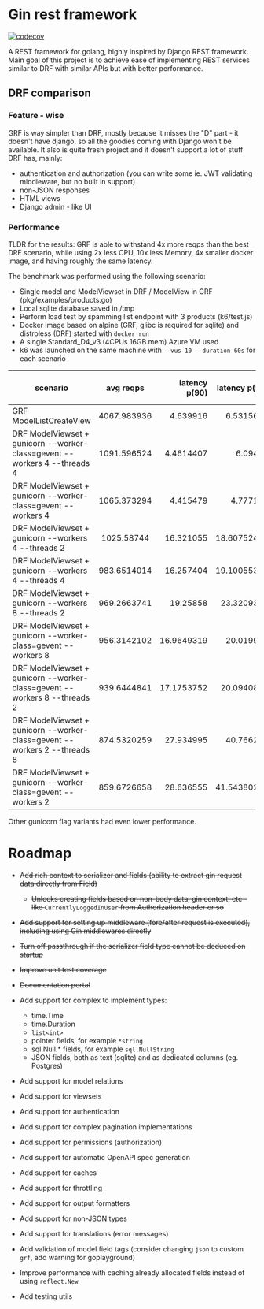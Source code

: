 # Gin rest framework

[![codecov](https://codecov.io/gh/glothriel/grf/branch/master/graph/badge.svg?token=RG7Q17TT73)](https://codecov.io/gh/glothriel/grf)

A REST framework for golang, highly inspired by Django REST framework. Main goal of this project is to achieve ease of implementing REST services similar to DRF with similar APIs but with better performance.

## DRF comparison

### Feature - wise

GRF is way simpler than DRF, mostly because it misses the "D" part - it doesn't have django, so all the goodies coming with Django won't be available. It also is quite fresh project and it doesn't support a lot of stuff DRF has, mainly:

* authentication and authorization (you can write some ie. JWT validating middleware, but no built in support)
* non-JSON responses
* HTML views
* Django admin - like UI

### Performance


TLDR for the results: GRF is able to withstand 4x more reqps than the best DRF scenario, while using 2x less CPU, 10x less Memory, 4x smaller docker image, and having roughly the same latency.

The benchmark was performed using the following scenario:

* Single model and ModelViewset in DRF / ModelView in GRF (pkg/examples/products.go)
* Local sqlite database saved in /tmp
* Perform load test by spamming list endpoint with 3 products (k6/test.js)
* Docker image based on alpine (GRF, glibc is required for sqlite) and distroless (DRF) started with `docker run`
* A single Standard_D4_v3 (4CPUs 16GB mem) Azure VM used
* k6 was launched on the same machine with `--vus 10 --duration 60s` for each scenario

| scenario | avg reqps | latency p(90) | latency p(95) | avg number of cores used | used memory | docker image size |
|----------|:-------------:|------:|------:|------:|------:|------:|
| GRF ModelListCreateView | 4067.983936 | 4.639916 | 6.5315644 | 1.686365217 | 18.3 | 30MB |
| DRF ModelViewset + gunicorn --worker-class=gevent --workers 4 --threads 4 | 1091.596524 | 4.4614407 | 6.09462 | 3.44176087 | 176 | 120MB |
| DRF ModelViewset + gunicorn --worker-class=gevent --workers 4 | 1065.373294 | 4.415479 | 4.777143 | 3.436626087 | 176.7 | 120MB |
| DRF ModelViewset + gunicorn --workers 4 --threads 2 | 1025.58744 | 16.321055 | 18.60752425 | 3.348573913 | 169.2 | 120MB |
| DRF ModelViewset + gunicorn --workers 4 --threads 4 | 983.6514014 | 16.257404 | 19.10055325 | 3.371121739 | 170.9 | 120MB |
| DRF ModelViewset + gunicorn --workers 8 --threads 2 | 969.2663741 | 19.25858 | 23.3209336 | 3.489 | 287.7 | 120MB |
| DRF ModelViewset + gunicorn --worker-class=gevent --workers 8 | 956.3142102 | 16.9649319 | 20.019959 | 3.497873913 | 321.5 | 120MB |
| DRF ModelViewset + gunicorn --worker-class=gevent --workers 8 --threads 2 | 939.6444841 | 17.1753752 | 20.0940822 | 3.502413043 | 321.8 | 120MB |
| DRF ModelViewset + gunicorn --worker-class=gevent --workers 2 --threads 8 | 874.5320259 | 27.934995 | 40.766281 | 2.027017391 | 102.6 | 120MB |
| DRF ModelViewset + gunicorn --worker-class=gevent --workers 2 | 859.6726658 | 28.636555 | 41.54380255 | 2.020104348 | 102.6 | 120MB |

Other gunicorn flag variants had even lower performance.


# Roadmap

* ~~Add rich context to serializer and fields (ability to extract gin request data directly from Field)~~
    * ~~Unlocks creating fields based on non-body data, gin context, etc - like `CurrentlyLoggedInUser` from Authorization header or so~~
* ~~Add support for setting up middleware (fore/after request is executed), including using Gin middlewares directly~~
* ~~Turn off passthrough if the serializer field type cannot be deduced on startup~~
* ~~Improve unit test coverage~~
* ~~Documentation portal~~
* Add support for complex to implement types:
    * time.Time
    * time.Duration
    * `list<int>`
    * pointer fields, for example `*string`
    * sql.Null.* fields, for example `sql.NullString`
    * JSON fields, both as text (sqlite) and as dedicated columns (eg. Postgres)

* Add support for model relations
* Add support for viewsets
* Add support for authentication
* Add support for complex pagination implementations
* Add support for permissions (authorization)
* Add support for automatic OpenAPI spec generation
* Add support for caches
* Add support for throttling
* Add support for output formatters
* Add support for non-JSON types
* Add support for translations (error messages)
* Add validation of model field tags (consider changing `json` to custom `grf`, add warning for goplayground)
* Improve performance with caching already allocated fields instead of using `reflect.New`
* Add testing utils
